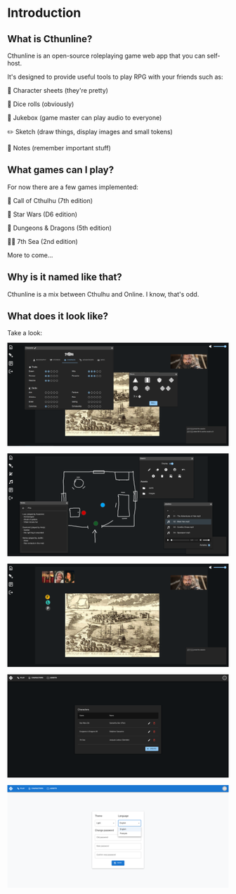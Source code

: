 # Introduction

## What is Cthunline?

Cthunline is an open-source roleplaying game web app that you can self-host.

It's designed to provide useful tools to play RPG with your friends such as:

📝 Character sheets (they're pretty)

🎲 Dice rolls (obviously)

🎵 Jukebox (game master can play audio to everyone)

✏️ Sketch (draw things, display images and small tokens)

📓 Notes (remember important stuff)

## What games can I play?

For now there are a few games implemented:

🐙 Call of Cthulhu (7th edition)

🚀 Star Wars (D6 edition)

🐲 Dungeons & Dragons (5th edition)

🏴‍☠️️ 7th Sea (2nd edition)

More to come...

## Why is it named like that?

Cthunline is a mix between Cthulhu and Online. I know, that's odd.

## What does it look like?

Take a look:

![Widgets (player view)](/img/screenshots/widget_player.png)

![Sketch (GM view)](/img/screenshots/sketch_gm.png)

![Sketch (player view)](/img/screenshots/sketch_player.png)

![Characters list](/img/screenshots/characters.png)

![Profile (light theme)](/img/screenshots/profile_light.png)
